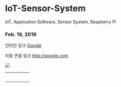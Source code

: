# IoT-Sensor-System
IoT, Application Software, Sensor System, Raspberry Pi
<h3> Feb. 19, 2019</h3>

인라인 링크
 [Google](http://google.com)

자동 연결 링크
<http://google.com>

![](http://img.hankyung.com/photo/201808/03.17655560.1.jpg)

|   |   |   |   |   |
|---|---|---|---|---|
|   |   |   |   |   |
|   |   |   |   |   |
|   |   |   |   |   |
|   |   |   |   |   |
|   |   |   |   |   |
